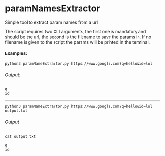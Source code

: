 # paramNamesExtractor
Simple tool to extract param names from a url

The script requires two CLI arguments, the first one is mandatory and should be the url, the second is the filename to save the params in.
If no filename is given to the script the params will be printed in the terminal.

#### Examples:
```
python3 paramNameExtractor.py https://www.google.com?q=hello&id=lol
```
###### Output:
```
q
id
```
------------
```
python3 paramNameExtractor.py https://www.google.com?q=hello&id=lol output.txt
```
###### Output

```
cat output.txt

q
id
```

